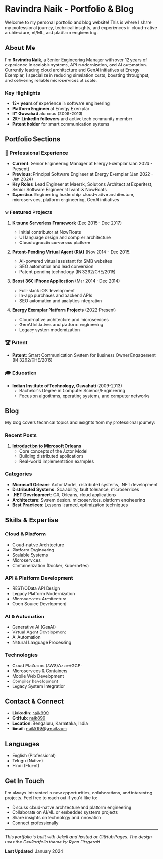 # Ravindra Naik - Portfolio & Blog

Welcome to my personal portfolio and blog website! This is where I share my professional journey, technical insights, and experiences in cloud-native architecture, AI/ML, and platform engineering.

## About Me

I'm **Ravindra Naik**, a Senior Engineering Manager with over 12 years of experience in scalable systems, API modernization, and AI automation. Currently leading cloud architecture and GenAI initiatives at Energy Exemplar, I specialize in reducing simulation costs, boosting throughput, and delivering reliable microservices at scale.

### Key Highlights

- **12+ years** of experience in software engineering
- **Platform Engineer** at Energy Exemplar
- **IIT Guwahati** alumnus (2009-2013)
- **2K+ LinkedIn followers** and active tech community member
- **Patent holder** for smart communication systems

## Portfolio Sections

### 🚀 Professional Experience
- **Current**: Senior Engineering Manager at Energy Exemplar (Jan 2024 - Present)
- **Previous**: Principal Software Engineer at Energy Exemplar (Jan 2022 - Jan 2024)
- **Key Roles**: Lead Engineer at Maersk, Solutions Architect at Experitest, Senior Software Engineer at Ivanti & NowFloats
- **Expertise**: Engineering leadership, cloud-native architecture, microservices, platform engineering, GenAI initiatives

### 💡 Featured Projects

1. **Kitsune Serverless Framework** (Dec 2015 - Dec 2017)
   - Initial contributor at NowFloats
   - UI language design and compiler architecture
   - Cloud-agnostic serverless platform

2. **Patent-Pending Virtual Agent (RIA)** (Nov 2014 - Dec 2015)
   - AI-powered virtual assistant for SMB websites
   - SEO automation and lead conversion
   - Patent-pending technology (IN 3262/CHE/2015)

3. **Boost 360 iPhone Application** (Mar 2014 - Dec 2014)
   - Full-stack iOS development
   - In-app purchases and backend APIs
   - SEO automation and analytics integration

4. **Energy Exemplar Platform Projects** (2022-Present)
   - Cloud-native architecture and microservices
   - GenAI initiatives and platform engineering
   - Legacy system modernization

### 🏆 Patent

- **Patent**: Smart Communication System for Business Owner Engagement (IN 3262/CHE/2015)

### 🎓 Education

- **Indian Institute of Technology, Guwahati** (2009-2013)
  - Bachelor's Degree in Computer Science/Engineering
  - Focus on algorithms, operating systems, and computer networks

## Blog

My blog covers technical topics and insights from my professional journey:

### Recent Posts

1. **[Introduction to Microsoft Orleans](/blog/2025-07-06-introduction-to-microsoft-orleans/)**
   - Core concepts of the Actor Model
   - Building distributed applications
   - Real-world implementation examples

### Categories

- **Microsoft Orleans**: Actor Model, distributed systems, .NET development
- **Distributed Systems**: Scalability, fault tolerance, microservices
- **.NET Development**: C#, Orleans, cloud applications
- **Architecture**: System design, microservices, platform engineering
- **Best Practices**: Lessons learned, optimization techniques

## Skills & Expertise

### Cloud & Platform
- Cloud-native Architecture
- Platform Engineering
- Scalable Systems
- Microservices
- Containerization (Docker, Kubernetes)

### API & Platform Development
- REST/OData API Design
- Legacy Platform Modernization
- Microservices Architecture
- Open Source Development

### AI & Automation
- Generative AI (GenAI)
- Virtual Agent Development
- AI Automation
- Natural Language Processing

### Technologies
- Cloud Platforms (AWS/Azure/GCP)
- Microservices & Containers
- Mobile Web Development
- Compiler Development
- Legacy System Integration

## Contact & Connect

- **LinkedIn**: [naik899](https://www.linkedin.com/in/naik899/)
- **GitHub**: [naik899](https://github.com/naik899)
- **Location**: Bengaluru, Karnataka, India
- **Email**: naik899@gmail.com



## Languages

- English (Professional)
- Telugu (Native)
- Hindi (Fluent)

## Get In Touch

I'm always interested in new opportunities, collaborations, and interesting projects. Feel free to reach out if you'd like to:

- Discuss cloud-native architecture and platform engineering
- Collaborate on AI/ML or embedded systems projects
- Share insights on technology and innovation
- Connect professionally

---

*This portfolio is built with Jekyll and hosted on GitHub Pages. The design uses the DevPortfolio theme by Ryan Fitzgerald.*

**Last Updated**: January 2024
